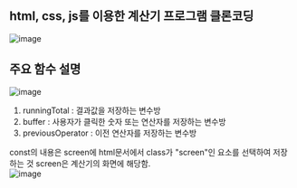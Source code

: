 ## html, css, js를 이용한 계산기 프로그램 클론코딩
![image](https://github.com/hwan06/Calculator-Clone-Coding/assets/114748934/a5e1ca71-e3d4-4023-87bc-34f054921f3f)
## 주요 함수 설명
![image](https://github.com/hwan06/Calculator-Clone-Coding/assets/114748934/f8418418-8cc7-4c92-a804-ed3dd6507cfd)   
1. runningTotal : 결과값을 저장하는 변수방
2. buffer : 사용자가 클릭한 숫자 또는 연산자를 저장하는 변수방
3. previousOperator : 이전 연산자를 저장하는 변수방

const의 내용은 screen에 html문서에서 class가 "screen"인 요소를 선택하여 저장하는 것 screen은 계산기의 화면에 해당함.   
![image](https://github.com/hwan06/Calculator-Clone-Coding/assets/114748934/606e059b-6d51-4839-b280-048896e713eb)


